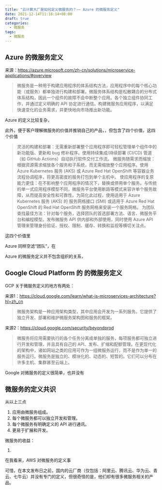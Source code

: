 ```yaml
---
title: "云计算大厂是如何定义微服务的？—— Azure 的微服务定义"
date: 2021-12-14T11:18:14+08:00
draft: true
categories: 
  - 微服务
tags:
  - 微服务
---
```



## Azure 的微服务定义

来源：<https://azure.microsoft.com/zh-cn/solutions/microservice-applications/#overview>

> 微服务是一种用于构建应用程序的体系结构方法，应用程序中的每个核心功能（或服务）都单独进行构建和部署。微服务体系结构是松散耦合的分布式体系结构，因此一个组件的故障不会中断整个应用。各个独立组件协同工作，并通过定义明确的 API 协定进行通信。构建微服务应用程序，以满足快速变化的业务需求，并更快地向市场推出新功能。

Azure 的定义比较复杂，

此外，便于客户理解微服务的价值并推销自己的产品，，但包含了四个价值，这四个价值

> 灵活的构建和部署：无需重新部署整个应用程序即可轻松管理单个组件中的新功能版、更新和 bug 修补程序。使用持续集成/持续部署 (CI/CD) 管道（如 GitHub Actions）自动执行软件交付工作流。
> 微服务随需求而缩放：根据资源需求缩放各个服务和子系统，而无需缩放整个应用程序。使用 Azure Kubernetes 服务 (AKS) 或 Azure Red Hat OpenShift 等容器业务流程协调程序，将更高密度的服务打包到单个主机中。
> 使应用程序的复原能力更佳：在不影响整个应用程序的情况下，替换或停用单个服务。与传统的单一式应用程序模型不同，微服务平台使用断路等模式来容许单个服务故障，从而提高安全性和可靠性。为简化此过程，使用适用于 Azure Kubernetes 服务 (AKS) 的 服务网格接口 (SMI) 或适用于 Azure Red Hat OpenShift 的 Red Hat OpenShift 服务网格来安装一个服务网格。
> 为团队查找最佳方法：针对每个服务，选择团队的首选部署方法、语言、微服务平台和编程模型。发布微服务 API 供内部和外部使用，同时使用 Azure API 管理来管理身份验证、授权、限制、缓存、转换和监视等横切关注点。

这四个价值里

Azure 同样空滤“团队”，在

Azure 的微服务定义并不包含组织的关系，

## Google Cloud Platform 的 的微服务定义

GCP 关于微服务定义的地方有两处：

来源1：<https://cloud.google.com/learn/what-is-microservices-architecture?hl=zh_cn>

> 微服务架构是一种应用架构类型，其中应用会开发为一系列服务。它提供了独立开发、部署和维护微服务架构图和服务的框架。

来源2：<https://cloud.google.com/security/beyondprod>

> 微服务将应用需要执行的各个任务分离成单独的服务，每项服务都可独立进行开发和管理，并且具有自己的 API、发布、扩缩和配额管理。在更现代化的架构中，诸如网站之类的应用可作为一组微服务运行，而不是作为单一的服务运行。微服务是独立的、模块化的、动态的、短暂的。它们可以分布在许多主机、集群甚至云端上。



Google 对微服务的定义很简单，也并没有

## 微服务的定义共识

从以上三点

1. 应用由微服务组成。
2. 每个微服务都可以独立开发和管理。
3. 每个微服务有明确定义的 API 进行通讯。
4. 更易于扩展和开发。

微服务的收益：

1. 

在我看来，AWS 对微服务的定义事

可惜，在本文发布日之前，国内的云厂商（仅包括：阿里云、腾讯云、华为云、青云、七牛云）并没有专门的定义，但很奇怪的是，他们却有很多微服务相关的产品。
